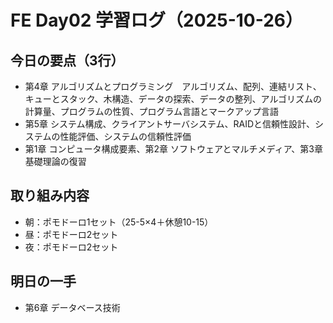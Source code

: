# FE Day02 学習ログ（2025-10-26）

## 今日の要点（3行）
- 第4章 アルゴリズムとプログラミング　アルゴリズム、配列、連結リスト、キューとスタック、木構造、データの探索、データの整列、アルゴリズムの計算量、プログラムの性質、プログラム言語とマークアップ言語
- 第5章 システム構成、クライアントサーバシステム、RAIDと信頼性設計、システムの性能評価、システムの信頼性評価
- 第1章 コンピュータ構成要素、第2章 ソフトウェアとマルチメディア、第3章 基礎理論の復習

## 取り組み内容
- 朝：ポモドーロ1セット（25-5×4＋休憩10-15）
- 昼：ポモドーロ2セット
- 夜：ポモドーロ2セット

## 明日の一手
- 第6章 データベース技術
